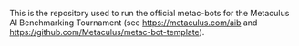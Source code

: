 This is the repository used to run the official metac-bots for the Metaculus AI Benchmarking Tournament (see https://metaculus.com/aib and https://github.com/Metaculus/metac-bot-template). 

